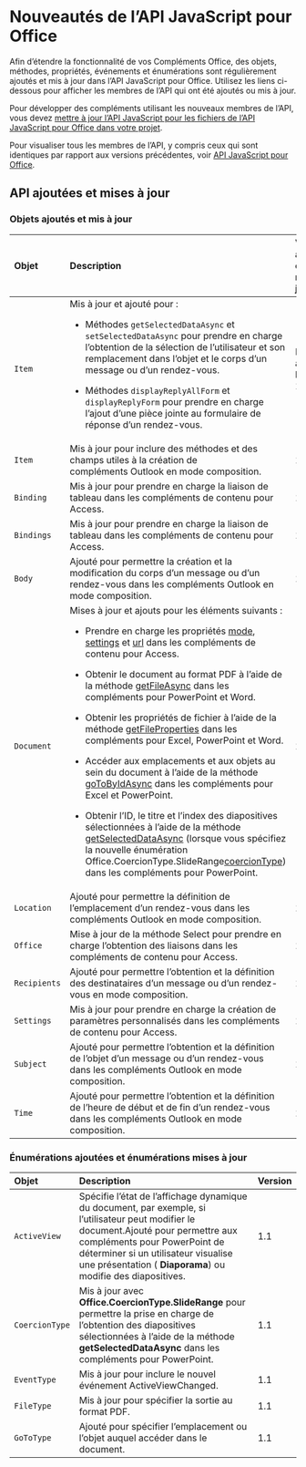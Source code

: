 # <a name="whats-changed-in-the-javascript-api-for-office"></a>Nouveautés de l’API JavaScript pour Office

Afin d’étendre la fonctionnalité de vos Compléments Office, des objets, méthodes, propriétés, événements et énumérations sont régulièrement ajoutés et mis à jour dans l’API JavaScript pour Office. Utilisez les liens ci-dessous pour afficher les membres de l’API qui ont été ajoutés ou mis à jour.

Pour développer des compléments utilisant les nouveaux membres de l’API, vous devez [mettre à jour l’API JavaScript pour les fichiers de l’API JavaScript pour Office dans votre projet](/office/dev/add-ins/develop/update-your-javascript-api-for-office-and-manifest-schema-version).

Pour visualiser tous les membres de l’API, y compris ceux qui sont identiques par rapport aux versions précédentes, voir [API JavaScript pour Office](javascript-api-for-office.md).

## <a name="new-and-updated-apis"></a>API ajoutées et mises à jour

### <a name="new-and-updated-objects"></a>Objets ajoutés et mis à jour

|**Objet**|**Description**|**Version ajoutée ou mise à jour**|
|:-----|:-----|:-----|
|`Item`|Mis à jour et ajouté pour :<br><ul><li><p>Méthodes `getSelectedDataAsync` et `setSelectedDataAsync` pour prendre en charge l’obtention de la sélection de l’utilisateur et son remplacement dans l’objet et le corps d’un message ou d’un rendez-vous.</p></li><li><p>Méthodes `displayReplyAllForm` et `displayReplyForm` pour prendre en charge l’ajout d’une pièce jointe au formulaire de réponse d’un rendez-vous.</p></li></ul>|Boîte aux lettres 1.2|
|`Item`|Mis à jour pour inclure des méthodes et des champs utiles à la création de compléments Outlook en mode composition. |1.1|
|`Binding`|Mis à jour pour prendre en charge la liaison de tableau dans les compléments de contenu pour Access.|1.1|
|`Bindings`|Mis à jour pour prendre en charge la liaison de tableau dans les compléments de contenu pour Access.|1.1|
|`Body`|Ajouté pour permettre la création et la modification du corps d’un message ou d’un rendez-vous dans les compléments Outlook en mode composition.|1.1|
|`Document`|Mises à jour et ajouts pour les éléments suivants : <ul><li><p>Prendre en charge les propriétés <a href="/javascript/api/office/office.document" target="_blank">mode</a>, <a href="/javascript/api/office/office.document#settings" target="_blank">settings</a> et <a href="/javascript/api/office/office.document" target="_blank">url</a> dans les compléments de contenu pour Access.</p></li><li><p>Obtenir le document au format PDF à l’aide de la méthode <a href="/javascript/api/office/office.document#getfileasync-filetype--options--callback-" target="_blank">getFileAsync</a> dans les compléments pour PowerPoint et Word.</p></li><li><p>Obtenir les propriétés de fichier à l’aide de la méthode <a href="/javascript/api/office/office.document#getfilepropertiesasync-options--callback-" target="_blank">getFileProperties</a> dans les compléments pour Excel, PowerPoint et Word.</p></li><li><p>Accéder aux emplacements et aux objets au sein du document à l’aide de la méthode <a href="/javascript/api/office/office.document#gotobyidasync-id--gototype--options--callback-" target="_blank">goToByIdAsync</a> dans les compléments pour Excel et PowerPoint.</p></li><li><p>Obtenir l’ID, le titre et l’index des diapositives sélectionnées à l’aide de la méthode <a href="/javascript/api/office/office.document#getselecteddataasync-coerciontype--options--callback-" target="_blank">getSelectedDataAsync</a> (lorsque vous spécifiez la nouvelle énumération <span class="keyword">Office.CoercionType.SlideRange</span><a href="/javascript/api/office/office.coerciontype" target="_blank">coercionType</a>) dans les compléments pour PowerPoint.</p></li></ul>|1.1|
|`Location`|Ajouté pour permettre la définition de l’emplacement d’un rendez-vous dans les compléments Outlook en mode composition.|1.1|
|`Office`|Mise à jour de la méthode Select pour prendre en charge l’obtention des liaisons dans les compléments de contenu pour Access.|1.1|
|`Recipients`|Ajouté pour permettre l’obtention et la définition des destinataires d’un message ou d’un rendez-vous en mode composition.|1.1|
|`Settings`|Mis à jour pour prendre en charge la création de paramètres personnalisés dans les compléments de contenu pour Access.|1.1|
|`Subject`|Ajouté pour permettre l’obtention et la définition de l’objet d’un message ou d’un rendez-vous dans les compléments Outlook en mode composition.|1.1|
|`Time`|Ajouté pour permettre l’obtention et la définition de l’heure de début et de fin d’un rendez-vous dans les compléments Outlook en mode composition.|1.1|

### <a name="new-and-updated-enumerations"></a>Énumérations ajoutées et énumérations mises à jour

|**Objet**|**Description**|**Version**|
|:-----|:-----|:-----|
|`ActiveView`|Spécifie l’état de l’affichage dynamique du document, par exemple, si l’utilisateur peut modifier le document.Ajouté pour permettre aux compléments pour PowerPoint de déterminer si un utilisateur visualise une présentation ( **Diaporama**) ou modifie des diapositives. |1.1|
|`CoercionType`|Mis à jour avec **Office.CoercionType.SlideRange** pour permettre la prise en charge de l’obtention des diapositives sélectionnées à l’aide de la méthode **getSelectedDataAsync** dans les compléments pour PowerPoint.|1.1|
|`EventType`|Mis à jour pour inclure le nouvel événement ActiveViewChanged.|1.1|
|`FileType`|Mis à jour pour spécifier la sortie au format PDF.|1.1|
|`GoToType`|Ajouté pour spécifier l’emplacement ou l’objet auquel accéder dans le document.|1.1|

